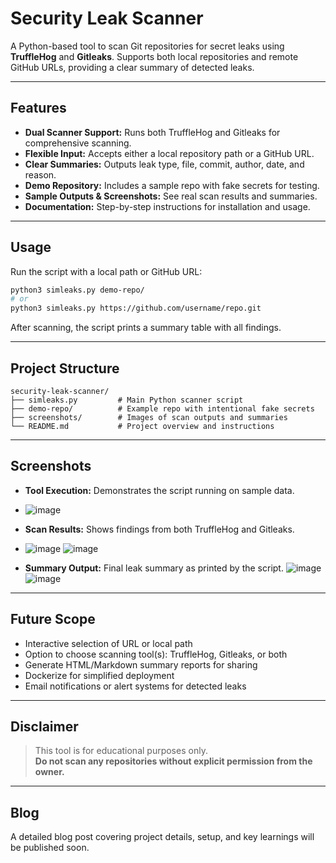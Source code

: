 # Security Leak Scanner

A Python-based tool to scan Git repositories for secret leaks using **TruffleHog** and **Gitleaks**. Supports both local repositories and remote GitHub URLs, providing a clear summary of detected leaks.

---

## **Features**

- **Dual Scanner Support:** Runs both TruffleHog and Gitleaks for comprehensive scanning.
- **Flexible Input:** Accepts either a local repository path or a GitHub URL.
- **Clear Summaries:** Outputs leak type, file, commit, author, date, and reason.
- **Demo Repository:** Includes a sample repo with fake secrets for testing.
- **Sample Outputs & Screenshots:** See real scan results and summaries.
- **Documentation:** Step-by-step instructions for installation and usage.

---

## **Usage**

Run the script with a local path or GitHub URL:

```bash
python3 simleaks.py demo-repo/
# or
python3 simleaks.py https://github.com/username/repo.git
```

After scanning, the script prints a summary table with all findings.

---

## **Project Structure**

```
security-leak-scanner/
├── simleaks.py         # Main Python scanner script
├── demo-repo/          # Example repo with intentional fake secrets
├── screenshots/        # Images of scan outputs and summaries
└── README.md           # Project overview and instructions
```

---

## **Screenshots**

- **Tool Execution:** Demonstrates the script running on sample data.
- ![image](https://github.com/user-attachments/assets/7eb6dbc4-0cf6-415f-907b-57a896ff1769)

- **Scan Results:** Shows findings from both TruffleHog and Gitleaks.
- ![image](https://github.com/user-attachments/assets/1ac9df24-2c93-4f0b-8c0d-9ef972f81a71)
![image](https://github.com/user-attachments/assets/a59ab14b-2aa2-4d43-be14-fd16609db0b7)

- **Summary Output:** Final leak summary as printed by the script.
![image](https://github.com/user-attachments/assets/825c20ab-0a31-40b1-a606-0e1d8f915842)
![image](https://github.com/user-attachments/assets/581e9cd6-5b26-499c-8e06-d4bfdf97e213)

---

## **Future Scope**

- Interactive selection of URL or local path
- Option to choose scanning tool(s): TruffleHog, Gitleaks, or both
- Generate HTML/Markdown summary reports for sharing
- Dockerize for simplified deployment
- Email notifications or alert systems for detected leaks

---

## **Disclaimer**

> This tool is for educational purposes only.  
> **Do not scan any repositories without explicit permission from the owner.**

---

## **Blog**

A detailed blog post covering project details, setup, and key learnings will be published soon.
